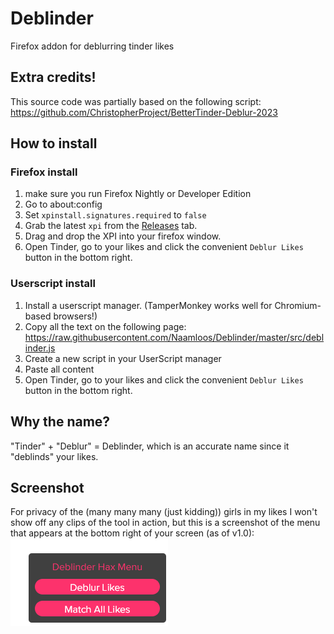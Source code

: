 # Deblinder
Firefox addon for deblurring tinder likes

## Extra credits!
This source code was partially based on the following script: https://github.com/ChristopherProject/BetterTinder-Deblur-2023

## How to install
### Firefox install
1. make sure you run Firefox Nightly or Developer Edition
2. Go to about:config
3. Set `xpinstall.signatures.required` to `false`
4. Grab the latest `xpi` from the [Releases](https://github.com/Naamloos/Deblinder/releases) tab.
5. Drag and drop the XPI into your firefox window.
6. Open Tinder, go to your likes and click the convenient `Deblur Likes` button in the bottom right.

### Userscript install
1. Install a userscript manager. (TamperMonkey works well for Chromium-based browsers!)
2. Copy all the text on the following page: https://raw.githubusercontent.com/Naamloos/Deblinder/master/src/deblinder.js
3. Create a new script in your UserScript manager
4. Paste all content
5. Open Tinder, go to your likes and click the convenient `Deblur Likes` button in the bottom right.

## Why the name?
"Tinder" + "Deblur" = Deblinder, which is an accurate name since it "deblinds" your likes.

## Screenshot
For privacy of the (many many many (just kidding)) girls in my likes I won't show off any clips of the tool in action, but this is a screenshot of the menu that appears at the bottom right of your screen (as of v1.0):
![menu](/screenshots/menu.png)